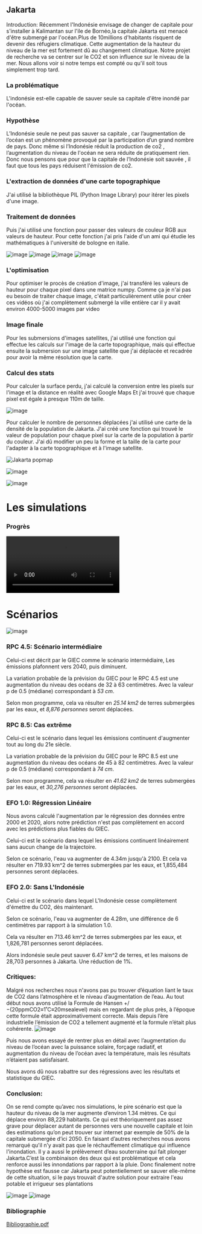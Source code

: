 ## Jakarta

Introduction:
Récemment l'Indonésie envisage de changer de capitale pour s'installer à Kalimantan sur l'ile de Bornéo,la capitale Jakarta est menacé d'être submergé par l'océan.Plus de 10millions d'habitants risquent de devenir des réfugiers climatique. Cette augmentation de la hauteur du niveau de la mer est fortement dû au changement climatique. Notre projet de recherche va se centrer sur le CO2 et son influence sur le niveau de la mer. Nous allons voir si notre temps est compté ou qu'il soit tous simplement trop tard.

### La problématique

L'indonésie est-elle capable de sauver seule sa capitale d'être inondé par l'océan.

### Hypothèse

L’Indonésie seule ne peut pas sauver sa capitale  , car l’augmentation de l’océan est un phénomène provoqué par la participation d’un grand nombre de pays. Donc même si l’Indonésie réduit la production de co2 ,  l’augmentation du niveau de l'océan ne sera réduite de pratiquement rien. Donc nous pensons que pour que la capitale de l’Indonésie soit sauvée , il faut que tous les pays réduisent l'émission de co2.

### L'extraction de données d'une carte topographique

J'ai utilisé la bibliothèque PIL (Python Image Library) pour itérer les pixels d'une image. 

### Traitement de données

Puis j'ai utilisé une fonction pour passer des valeurs de couleur RGB aux valeurs de hauteur. 
Pour cette fonction j'ai pris l'aide d'un ami qui étudie les mathématiques à l'université de bologne en italie.

![image](https://user-images.githubusercontent.com/96302110/163887472-d07d8ced-ab0e-4421-92fd-47420436cef4.png)
![image](https://user-images.githubusercontent.com/96302110/163887996-56c67f6a-2a95-4b33-b30b-c715671dedb0.png)
![image](https://user-images.githubusercontent.com/96302110/163890809-a27cfa3b-20b0-421e-a530-cd3b8301f758.png)
![image](https://user-images.githubusercontent.com/96302110/163890926-bfe106cc-2d9f-41a1-9b8a-71ad399d9c16.png)

### L'optimisation

Pour optimiser le procès de création d'image, j'ai transféré les valeurs de hauteur pour chaque pixel dans une matrice numpy.
Comme ça je n'ai pas eu besoin de traiter chaque image, c'était particulièrement utile pour créer ces vidéos où j'ai complètement 
submergé la ville entière car il y avait environ 4000-5000 images par video

### Image finale

Pour les submersions d'images satellites, j'ai utilisé une fonction qui effectue les calculs sur l'image de la carte 
topographique, mais qui effectue ensuite la submersion sur une image satellite que j'ai déplacée et recadrée pour avoir la 
même résolution que la carte.

### Calcul des stats

Pour calculer la surface perdu, j'ai calculé la conversion entre les pixels sur l'image et la distance en réalité avec Google Maps
Et j'ai trouvé que chaque pixel est égale à presque 110m de taille.

![image](https://user-images.githubusercontent.com/96302110/163891172-595738f1-4e6f-4d59-adc4-654e0857214f.png)

Pour calculer le nombre de personnes déplacées j'ai utilisé une carte de la densité de la population de Jakarta.
J'ai créé une fonction qui trouvé le valeur de population pour chaque pixel sur la carte de la population à partir du couleur.
J'ai dû modifier un peu la forme et la taille de la carte pour l'adapter à la carte topographique et à l'image satellite. 

![Jakarta popmap](https://user-images.githubusercontent.com/96302110/163891182-6244a6ed-2f15-4f7e-8dd6-415723627c4f.png)

![image](https://user-images.githubusercontent.com/96302110/163887350-50ddd1b7-76d8-434f-9c65-b5ab3f53e9d3.png)

![image](https://user-images.githubusercontent.com/96302110/163887383-94e6580e-9a2f-42d2-be25-325e9cee8f17.png)


# Les simulations

### Progrès

![progres](https://user-images.githubusercontent.com/96302110/163871072-ebc1b22d-22fd-4b11-93c6-d2614113558b.mp4)

# Scénarios

![image](https://user-images.githubusercontent.com/96302110/163873648-548cfb65-8b39-4174-8475-3a957431526b.png)

### RPC 4.5: Scénario intermédiaire

Celui-ci est décrit par le GIEC comme le scénario intermédiaire, Les émissions plafonnent vers 2040, puis diminuent.

La variation probable de la prévision du GIEC pour le RPC 4.5 est une augmentation du niveau des océans de 32 à 63 centimètres. 
Avec la valeur p de 0.5 (médiane) correspondant à *53 cm*.

Selon mon programme, cela va résulter en *25.14 km2* de terres submergées par les eaux, et *8,876 personnes* seront déplacées.

### RPC 8.5: Cas extrême

Celui-ci est le scénario dans lequel les émissions continuent d'augmenter tout au long du 21e siècle.

La variation probable de la prévision du GIEC pour le RPC 8.5 est une augmentation du niveau des océans de 45 à 82 centimètres. 
Avec la valeur p de 0.5 (médiane) correspondant à *74 cm*.

Selon mon programme, cela va résulter en *41.62 km2* de terres submergées par les eaux, et *30,276 personnes* seront déplacées.

### EFO 1.0: Régression Linéaire

Nous avons calculé l'augmentation par le régression des données entre 2000 et 2020, 
alors notre prédiction n'est pas complètement en accord avec les prédictions plus fiables du GIEC.

Celui-ci est le scénario dans lequel les émissions continuent linéairement sans aucun change de la trajectoire.

Selon ce scénario, l'eau va augmenter de 4.34m jusqu'à 2100. Et cela va résulter en 719.93 km^2 de terres submergées par les eaux,
et 1,855,484 personnes seront déplacées.

### EFO 2.0: Sans L'Indonésie

Celui-ci est le scénario dans lequel L'Indonésie cesse complètement d'émettre du CO2, dès maintenant.

Selon ce scénario, l'eau va augmenter de 4.28m, une différence de 6 centimètres par rapport à la simulation 1.0. 

Cela va résulter en 713.46 km^2 de terres submergées par les eaux, et 1,826,781 personnes seront déplacées.

Alors indonésie seule peut sauver 6.47 km^2 de terres, et les maisons de 28,703 personnes à Jakarta. Une réduction de 1%.

### Critiques: 

Malgré nos recherches nous n'avons pas pu trouver d’équation liant le taux de CO2 dans l’atmosphère et le niveau d’augmentation de l’eau. Au tout début nous avons utilisé la Formule de Hansen  +/−(20ppmCO2≡1˚C≡20msealevel)  mais en regardant de plus près, à l’époque cette formule était approximativement correcte. Mais depuis l’ère industrielle l’émission de CO2 a tellement augmenté et la formule n’était plus cohérente.
![image](https://user-images.githubusercontent.com/101198713/163886294-3763a231-5ddd-4e75-a8ca-0b421f818b51.png)

Puis nous avons essayé de rentrer plus en détail avec l’augmentation du niveau de l’océan avec la puissance solaire, forçage radiatif, et augmentation du niveau de l’océan avec la température, mais les résultats n’étaient pas satisfaisant.

Nous avons dû nous rabattre sur des régressions avec les résultats et statistique du GIEC. 


### Conclusion:

On se rend compte qu’avec nos simulations, le pire scénario est que la hauteur du niveau de la mer augmente d’environ 1.34 mètres. Ce qui déplace environ 88,229 habitants. Ce qui est théoriquement pas assez grave pour déplacer autant de personnes vers une nouvelle capitale et loin des estimations qu’on peut trouver sur internet par exemple de 50% de la capitale submergée d’ici 2050. En faisant d’autres recherches nous avons remarqué qu'il n’y avait pas que le réchauffement climatique qui influence l'inondation. Il y a aussi le prélèvement d’eau souterraine qui fait plonger Jakarta.C’est la combinaison des deux qui est problématique et cela renforce aussi les innondations par rapport à la pluie. Donc finalement notre hypothèse est fausse car Jakarta peut potentiellement se sauver elle-même de cette situation, si le pays trouvait d'autre solution pour extraire l'eau potable et irrigueur ses plantations

![image](https://user-images.githubusercontent.com/101198713/163886198-0a2effd1-01b2-4163-b416-781d90819f5c.png)
![image](https://user-images.githubusercontent.com/101198713/163886268-56d008d8-c7e6-4143-aa2a-4ca0ae75bb79.png)

### Bibliographie

[Bibliographie.pdf](https://github.com/are-dynamic-2022-g4/Jakarta.github.io/files/8508513/Bibliographie.pdf)

